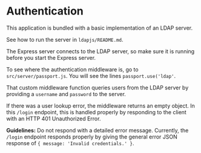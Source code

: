 # Authentication

This application is bundled with a basic implementation
of an LDAP server.

See how to run the server in `ldapjs/README.md`.

The Express server connects to the LDAP server, so make
sure it is running before you start the Express server.

To see where the authentication middleware is, go to
`src/server/passport.js`. You will see the lines
`passport.use('ldap'`.

That custom middleware function queries users from
the LDAP server by providing a `username` and `password`
to the server.

If there was a user lookup error, the middleware
returns an empty object. In this `/login` endpoint,
this is handled properly by responding to the client
with an HTTP 401 Unauthorized Error.

**Guidelines:** Do not respond with a detailed error
message. Currently, the `/login` endpoint responds
properly by giving the general error JSON response of
`{ message: 'Invalid credentials.' }`.